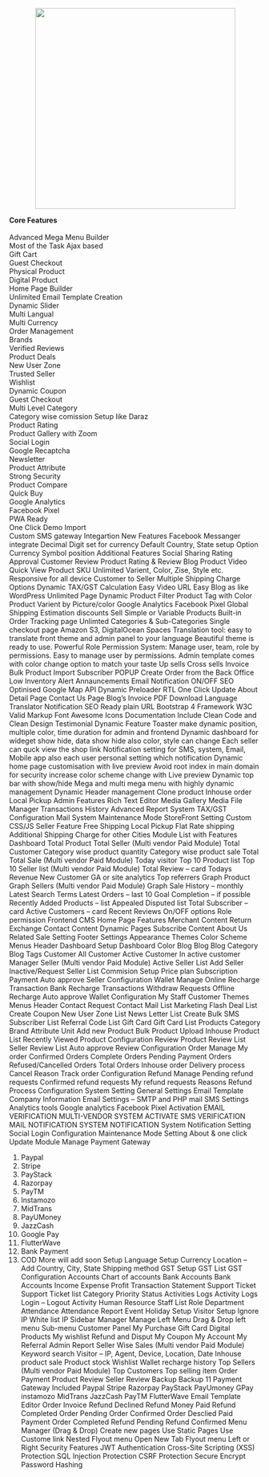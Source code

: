 <p align="center"><a href="https://laravel.com" target="_blank"><img src="https://raw.githubusercontent.com/laravel/art/master/logo-lockup/5%20SVG/2%20CMYK/1%20Full%20Color/laravel-logolockup-cmyk-red.svg" width="400"></a></p>


**Core Features**<br><br>
Advanced Mega Menu Builder<br>
Most of the Task Ajax based<br>
Gift Cart<br>
Guest Checkout<br>
Physical Product<br>
Digital Product<br>
Home Page Builder<br>
Unlimited Email Template Creation<br>
Dynamic Slider<br>
Multi Langual<br>
Multi Currency<br>
Order Management<br>
Brands<br>
Verified Reviews<br>
Product Deals<br>
New User Zone<br>
Trusted Seller<br>
Wishlist<br>
Dynamic Coupon<br>
Guest Checkout<br>
Multi Level Category<br>
Category wise comission Setup like Daraz<br>
Product Rating<br>
Product Gallery with Zoom<br>
Social Login<br>
Google Recaptcha<br>
Newsletter<br>
Product Attribute<br>
Strong Security<br>
Product Compare<br>
Quick Buy<br>
Google Analytics<br>
Facebook Pixel<br>
PWA Ready<br>
One Click Demo Import<br>
Custom SMS gateway Integartion
New Features
Facebook Messanger integrate
Decimal Digit set for currency
Default Country, State setup Option
Currency Symbol position
Additional Features
Social Sharing
Rating Approval
Customer Review
Product Rating & Review
Blog
Product Video
Quick View
Product SKU
Unlimited Varient, Color, Zise, Style etc.
Responsive for all device
Customer to Seller
Multiple Shipping Charge Options
Dynamic TAX/GST Calculation
Easy Video URL
Easy Blog as like WordPress
Unlimited Page
Dynamic Product Filter
Product Tag with Color
Product Varient by Picture/color
Google Analytics
Facebook Pixel
Global Shipping Estimation
discounts
Sell Simple or Variable Products
Built-in Order Tracking page
Unlimted Categories & Sub-Categories
Single checkout page
Amazon S3, DigitalOcean Spaces
Translation tool: easy to translate front theme and admin panel to your language
Beautiful theme is ready to use.
Powerful Role Permission System: Manage user, team, role by permissions. Easy to manage user by permissions.
Admin template comes with color change option to match your taste
Up sells
Cross sells
Invoice
Bulk Product Import
Subscriber POPUP
Create Order from the Back Office
Low Inventory Alert
Annauncements
Email Notification ON/OFF
SEO Optinised
Google Map API
Dynamic Preloader
RTL
One Click Update
About Detail Page
Contact Us Page
Blog’s
Invoice PDF Download
Language Translator
Notification
SEO Ready plain URL
Bootstrap 4 Framework
W3C Valid Markup
Font Awesome Icons
Documentation Include
Clean Code and Clean Design
Testimonial
Dynamic Feature
Toaster make dynamic position, multiple color, time duration for admin and frontend
Dynamic dashboard for wideget show hide, data show hide also color, style can change
Each seller can quck view the shop link
Notification setting for SMS, system, Email, Mobile app also each user personal setting which notification
Dynamic home page customisation with live preview
Avoid root index in main domain for security increase
color scheme change with Live preview
Dynamic top bar with show/hide
Mega and multi mega menu with highly dynamic management
Dynamic Header management
Clone product
Inhouse order
Local Pickup
Admin Features
Rich Text Editor
Media Gallery
Media File Manager
Transactions History
Advanced Report System
TAX/GST Configuration
Mail System
Maintenance Mode
StoreFront Setting
Custom CSS/JS
Seller Feature
Free Shipping
Local Pickup
Flat Rate shipping
Additional Shipping Charge for other Cities
Module List with Features
Dashboard
Total Product
Total Seller (Multi vendor Paid Module)
Total Customer
Category wise product quantity
Category wise product sale
Total Total Sale (Multi vendor Paid Module)
Today visitor
Top 10 Product list
Top 10 Seller list (Multi vendor Paid Module)
Total Review – card
Todays Revenue
New Customer
GA or site analytics
Top referrers
Graph Product
Graph Sellers (Multi vendor Paid Module)
Graph Sale History – monthly
Latest Search Terms
Latest Orders – last 10
Goal Completion – if possible
Recently Added Products – list
Appealed Disputed list
Total Subscriber – card
Active Customers – card
Recent Reviews
On/OFF options
Role permission
Frontend CMS
Home Page
Features
Merchant Content
Return Exchange
Contact Content
Dynamic Pages
Subscribe Content
About Us
Related Sale Setting
Footer Settings
Appearance
Themes
Color Scheme
Menus
Header
Dashboard Setup
Dashboard Color
Blog
Blog
Blog Category
Blog Tags
Customer
All Customer
Active Customer
In active customer
Manager Seller (Multi vendor Paid Module)
Active Seller List
Add Seller
Inactive/Request Seller List
Commision Setup
Price plan
Subscription Payment
Auto approve Seller Configuration
Wallet Manage
Online Recharge Transaction
Bank Recharge Transactions
Withdraw Requests
Offline Recharge
Auto approve Wallet Configuration
My Staff
Customer
Themes
Menus
Header
Contact Request
Contact Mail List
Marketing
Flash Deal List
Create Coupon
New User Zone List
News Letter List
Create Bulk SMS
Subscriber List
Referral Code List
Gift Card
Gift Card List
Products
Category
Brand
Attribute
Unit
Add new Product
Bulk Product Upload
Inhouse Product List
Recently Viewed Product Configuration
Review
Product Review List
Seller Review List
Auto approve Review Configuration
Order Manage
My order
Confirmed Orders
Complete Orders
Pending Payment Orders
Refused/Cancelled Orders
Total Orders
Inhouse order
Delivery process
Cancel Reason
Track order Configuration
Refund Manage
Pending refund requests
Confirmed refund requests
My refund requests
Reasons
Refund Process
Configuration
System Setting
General Settings
Email Template
Company Information
Email Settings – SMTP and PHP mail
SMS Settings
Analytics tools
Google analytics
Facebook Pixel
Activation
EMAIL VERIFICATION
MULTI-VENDOR SYSTEM ACTIVATE
SMS VERIFICATION
MAIL NOTIFICATION
SYSTEM NOTIFICATION
System Notification Setting
Social Login Configuration
Maintenance Mode Setting
About & one click Update
Module Manage
Payment Gateway
1. Paypal
2. Stripe
3. PayStack
4. Razorpay
5. PayTM
6. Instamozo
7. MidTrans
8. PayUMoney
9. JazzCash
10. Google Pay
11. FlutterWave
12. Bank Payment
13. COD
More will add soon
Setup
Language Setup
Currency
Location – Add Country, City, State
Shipping method
GST Setup
GST List
GST Configuration
Accounts
Chart of accounts
Bank Accounts
Bank Accounts
Income
Expense
Profit
Transaction
Statement
Support Ticket
Support Ticket list
Category
Priority
Status
Activities Logs
Activity Logs
Login – Logout Activity
Human Resource
Staff List
Role
Department
Attendance
Attendance Report
Event
Holiday Setup
Visitor Setup
Ignore IP
White list IP
Sidebar Manager
Manage Left Menu
Drag & Drop left menu
Sub-menu
Customer Panel
My Purchase
Gift Card
Digital Products
My wishlist
Refund and Disput
My Coupon
My Account
My Referral
Admin Report
Seller Wise Sales (Multi vendor Paid Module)
Keyword search
Visitor – IP, Agent, Device, Location, Date
Inhouse product sale
Product stock
Wishlist
Wallet recharge history
Top Sellers (Multi vendor Paid Module)
Top Customers
Top selling item
Order
Payment
Product Review
Seller Review
Backup
Backup
11 Payment Gateway Included
Paypal
Stripe
Razorpay
PayStack
PayUmoney
GPay
instamozo
MidTrans
JazzCash
PayTM
FlutterWave
Email Template Editor
Order Invoice
Refund Declined
Refund Money Paid
Refund Completed
Order Pending
Order Confirmed
Order Desclied
Paid Payment
Order Completed
Refund Pending
Refund Confirmed
Menu Manager (Drag & Drop)
Create new pages
Use Static Pages
Use Custome link
Nested Flyout menu
Open New Tab
Flyout menu Left or Right
Security Features
JWT Authentication
Cross-Site Scripting (XSS) Protection
SQL Injection Protection
CSRF Protection
Secure Encrypt Password Hashing


